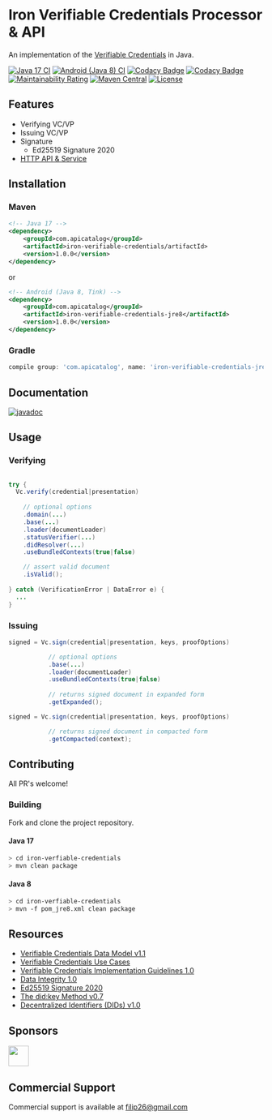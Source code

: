 # Iron Verifiable Credentials Processor & API

An implementation of the [Verifiable Credentials](https://www.w3.org/TR/vc-data-model/) in Java.

[![Java 17 CI](https://github.com/filip26/iron-verifiable-credentials/actions/workflows/java17-build.yml/badge.svg)](https://github.com/filip26/iron-verifiable-credentials/actions/workflows/java17-build.yml)
[![Android (Java 8) CI](https://github.com/filip26/iron-verifiable-credentials/actions/workflows/java8-build.yml/badge.svg)](https://github.com/filip26/iron-verifiable-credentials/actions/workflows/java8-build.yml)
[![Codacy Badge](https://app.codacy.com/project/badge/Grade/806688cdb1d248e8b5cc2a67f6c2f0f8)](https://www.codacy.com/gh/filip26/iron-verifiable-credentials/dashboard?utm_source=github.com&amp;utm_medium=referral&amp;utm_content=filip26/iron-verifiable-credentials&amp;utm_campaign=Badge_Grade)
[![Codacy Badge](https://app.codacy.com/project/badge/Coverage/806688cdb1d248e8b5cc2a67f6c2f0f8)](https://www.codacy.com/gh/filip26/iron-verifiable-credentials/dashboard?utm_source=github.com&utm_medium=referral&utm_content=filip26/iron-verifiable-credentials&utm_campaign=Badge_Coverage)
[![Maintainability Rating](https://sonarcloud.io/api/project_badges/measure?project=filip26_iron-verifiable-credentials&metric=sqale_rating)](https://sonarcloud.io/dashboard?id=filip26_iron-verifiable-credentials)
[![Maven Central](https://img.shields.io/maven-central/v/com.apicatalog/iron-verifiable-credentials.svg?label=Maven%20Central)](https://search.maven.org/search?q=g:%22com.apicatalog%22%20AND%20a:%22iron-verifiable-credentials%22)
[![License](https://img.shields.io/badge/License-Apache%202.0-blue.svg)](https://opensource.org/licenses/Apache-2.0)

## Features

* Verifying VC/VP
* Issuing VC/VP
* Signature
  * Ed25519 Signature 2020
* [HTTP API & Service](https://github.com/filip26/vc-http-api)

## Installation

### Maven

```xml
<!-- Java 17 -->
<dependency>
    <groupId>com.apicatalog</groupId>
    <artifactId>iron-verifiable-credentials/artifactId>
    <version>1.0.0</version>
</dependency>

```

or

```xml
<!-- Android (Java 8, Tink) -->
<dependency>
    <groupId>com.apicatalog</groupId>
    <artifactId>iron-verifiable-credentials-jre8</artifactId>
    <version>1.0.0</version>
</dependency>
```

### Gradle

```gradle
compile group: 'com.apicatalog', name: 'iron-verifiable-credentials-jre8', version: '1.0.0'
```

## Documentation

[![javadoc](https://javadoc.io/badge2/com.apicatalog/iron-verifiable-credentials/javadoc.svg)](https://javadoc.io/doc/com.apicatalog/iron-verifiable-credentials)

## Usage

### Verifying 

```java

try {
  Vc.verify(credential|presentation)
  
    // optional options
    .domain(...)
    .base(...)
    .loader(documentLoader) 
    .statusVerifier(...)
    .didResolver(...)  
    .useBundledContexts(true|false)

    // assert valid document
    .isValid();
    
} catch (VerificationError | DataError e) {
  ...
}
```

### Issuing

```java
signed = Vc.sign(credential|presentation, keys, proofOptions)

           // optional options
           .base(...)
           .loader(documentLoader) 
           .useBundledContexts(true|false)
           
           // returns signed document in expanded form
           .getExpanded(); 

signed = Vc.sign(credential|presentation, keys, proofOptions)

           // returns signed document in compacted form
           .getCompacted(context);

```

## Contributing

All PR's welcome!

### Building

Fork and clone the project repository.

#### Java 17
```bash
> cd iron-verfiable-credentials
> mvn clean package
```

#### Java 8
```bash
> cd iron-verfiable-credentials
> mvn -f pom_jre8.xml clean package
```

## Resources
* [Verifiable Credentials Data Model v1.1](https://www.w3.org/TR/vc-data-model/)
* [Verifiable Credentials Use Cases](https://www.w3.org/TR/vc-use-cases/)
* [Verifiable Credentials Implementation Guidelines 1.0](https://www.w3.org/TR/vc-imp-guide/)
* [Data Integrity 1.0](https://w3c-ccg.github.io/data-integrity-spec/)
* [Ed25519 Signature 2020](https://w3c-ccg.github.io/lds-ed25519-2020/)
* [The did:key Method v0.7](https://w3c-ccg.github.io/did-method-key/)
* [Decentralized Identifiers (DIDs) v1.0](https://www.w3.org/TR/did-core/)

## Sponsors

<a href="https://github.com/digitalbazaar">
  <img src="https://avatars.githubusercontent.com/u/167436?s=200&v=4" width="40" />
</a> 

## Commercial Support
Commercial support is available at filip26@gmail.com

